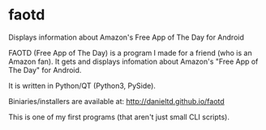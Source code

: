 faotd
=====

Displays information about Amazon's Free App of The Day for Android



FAOTD (Free App of The Day) is a program I made for a friend (who is an Amazon fan).
It gets and displays infomation about Amazon's "Free App of The Day" for Android.


It is written in Python/QT (Python3, PySide).


Biniaries/installers are available at: http://danieltd.github.io/faotd



This is one of my first programs (that aren't just small CLI scripts).
